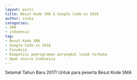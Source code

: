 ```yaml
---
layout: posts
title: Besut Kode SMA & Google Code-in 2016
author: siska
categories:
- SMA
- indonesia
tag:
- Besut Kode SMA
- Google Code-in 2016
- FossAsia
- Kompetisi pemrograman perangkat lunak terbuka
- Open source Indonesia 
---
```

Selamat Tahun Baru 2017! 
Untuk para peserta Besut Kode SMA 
